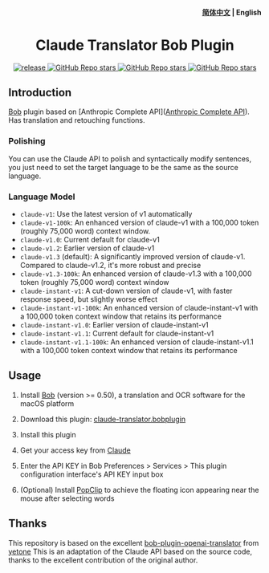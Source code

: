 <h4 align="right">
  <a href="https://github.com/jtsang4/bob-plugin-claude-translator/blob/main/README.md">简体中文</a> | <strong>English</strong>
</h4>

<div>
  <h1 align="center">Claude Translator Bob Plugin</h1>
  <p align="center">
    <a href="https://github.com/jtsang4/bob-plugin-claude-translator/releases" target="_blank">
        <img src="https://github.com/jtsang4/bob-plugin-claude-translator/actions/workflows/release.yaml/badge.svg" alt="release">
    </a>
    <a href="https://github.com/jtsang4/bob-plugin-claude-translator/releases">
        <img alt="GitHub Repo stars" src="https://img.shields.io/github/stars/jtsang4/bob-plugin-claude-translator?style=flat">
    </a>
    <a href="https://github.com/jtsang4/bob-plugin-claude-translator/releases">
        <img alt="GitHub Repo stars" src="https://img.shields.io/badge/claude-bob-orange?style=flat">
    </a>
    <a href="https://github.com/jtsang4/bob-plugin-claude-translator/releases">
        <img alt="GitHub Repo stars" src="https://img.shields.io/badge/langurage-JavaScript-brightgreen?style=flat&color=blue">
    </a>
  </p>
</div>

## Introduction

[Bob](https://bobtranslate.com/) plugin based on [Anthropic Complete API]([Anthropic Complete API](https://console.anthropic.com/docs/api/reference)). Has translation and retouching functions.

### Polishing

You can use the Claude API to polish and syntactically modify sentences, you just need to set the target language to be the same as the source language.

### Language Model

* `claude-v1`: Use the latest version of v1 automatically
* `claude-v1-100k`: An enhanced version of claude-v1 with a 100,000 token (roughly 75,000 word) context window.
* `claude-v1.0`: Current default for claude-v1
* `claude-v1.2`: Earlier version of claude-v1
* `claude-v1.3` (default): A significantly improved version of claude-v1. Compared to claude-v1.2, it's more robust and precise
* `claude-v1.3-100k`: An enhanced version of claude-v1.3 with a 100,000 token (roughly 75,000 word) context window
* `claude-instant-v1`: A cut-down version of claude-v1, with faster response speed, but slightly worse effect
* `claude-instant-v1-100k`: An enhanced version of claude-instant-v1 with a 100,000 token context window that retains its performance
* `claude-instant-v1.0`: Earlier version of claude-instant-v1
* `claude-instant-v1.1`: Current default for claude-instant-v1
* `claude-instant-v1.1-100k`: An enhanced version of claude-instant-v1.1 with a 100,000 token context window that retains its performance

## Usage


1. Install [Bob](https://bobtranslate.com/guide/#%E5%AE%89%E8%A3%85) (version >= 0.50), a translation and OCR software for the macOS platform

2. Download this plugin: [claude-translator.bobplugin](https://github.com/jtsang4/bob-plugin-claude-translator/releases/latest)

3. Install this plugin

4. Get your access key from [Claude](https://console.anthropic.com/account/keys)

5. Enter the API KEY in Bob Preferences > Services > This plugin configuration interface's API KEY input box

6. (Optional) Install [PopClip](https://bobtranslate.com/guide/integration/popclip.html) to achieve the floating icon appearing near the mouse after selecting words

## Thanks

This repository is based on the excellent [bob-plugin-openai-translator](https://github.com/yetone/bob-plugin-openai-translator) from [yetone](https://github.com/yetone) This is an adaptation of the Claude API based on the source code, thanks to the excellent contribution of the original author.
